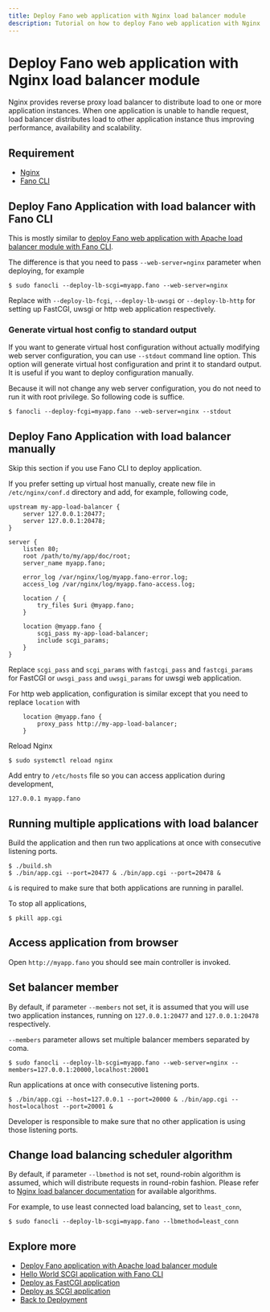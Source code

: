 ```yaml
---
title: Deploy Fano web application with Nginx load balancer module
description: Tutorial on how to deploy Fano web application with Nginx load balancer module.
---
```


<h1 class="major">Deploy Fano web application with Nginx load balancer module</h1>

Nginx provides reverse proxy load balancer to distribute load to one or more application instances. When one application is unable to handle request, load balancer distributes load to other application instance thus improving performance, availability and scalability.

## Requirement

- [Nginx](https://nginx.org/)
- [Fano CLI](https://github.com/fanoframework/fano-cli)

## Deploy Fano Application with load balancer with Fano CLI

This is mostly similar to [deploy Fano web application with Apache load balancer module with Fano CLI](/deployment/load-balancer-setup/apache#deploy-fano-application-with-load-balancer-with-fano-cli).

The difference is that you need to pass `--web-server=nginx` parameter when deploying, for example

```
$ sudo fanocli --deploy-lb-scgi=myapp.fano --web-server=nginx
```

Replace with `--deploy-lb-fcgi`, `--deploy-lb-uwsgi` or `--deploy-lb-http` for setting up FastCGI, uwsgi or http web application respectively.

### Generate virtual host config to standard output

If you want to generate virtual host configuration without actually modifying
web server configuration, you can use `--stdout` command line option.
This option will generate virtual host configuration  and print it to standard output. It is useful if you want to deploy configuration manually.

Because it will not change any web server configuration, you do not need to run it with root privilege. So following code is suffice.

```
$ fanocli --deploy-fcgi=myapp.fano --web-server=nginx --stdout
```

## Deploy Fano Application with load balancer manually

Skip this section if you use Fano CLI to deploy application.

If you prefer setting up virtual host manually, create new file in `/etc/nginx/conf.d` directory and add, for example, following code,

```
upstream my-app-load-balancer {
    server 127.0.0.1:20477;
    server 127.0.0.1:20478;
}

server {
    listen 80;
    root /path/to/my/app/doc/root;
    server_name myapp.fano;

    error_log /var/nginx/log/myapp.fano-error.log;
    access_log /var/nginx/log/myapp.fano-access.log;

    location / {
        try_files $uri @myapp.fano;
    }

    location @myapp.fano {
        scgi_pass my-app-load-balancer;
        include scgi_params;
    }
}
```

Replace `scgi_pass` and `scgi_params` with `fastcgi_pass` and `fastcgi_params` for FastCGI or
`uwsgi_pass` and `uwsgi_params` for uwsgi web application.

For http web application, configuration is similar except that you need to replace `location` with

```
    location @myapp.fano {
        proxy_pass http://my-app-load-balancer;
    }
```

Reload Nginx

```
$ sudo systemctl reload nginx
```

Add entry to `/etc/hosts` file so you can access application during development,

```
127.0.0.1 myapp.fano
```

## Running multiple applications with load balancer

Build the application and then run two applications at once with consecutive listening ports.

```
$ ./build.sh
$ ./bin/app.cgi --port=20477 & ./bin/app.cgi --port=20478 &
```

`&` is required to make sure that both applications are running in parallel.

To stop all applications,

```
$ pkill app.cgi
```
## Access application from browser

Open `http://myapp.fano` you should see main controller is invoked.

## Set balancer member

By default, if parameter `--members` not set, it is assumed that you will use two application instances, running on `127.0.0.1:20477` and `127.0.0.1:20478` respectively.

`--members` parameter allows set multiple balancer members separated by coma.

```
$ sudo fanocli --deploy-lb-scgi=myapp.fano --web-server=nginx --members=127.0.0.1:20000,localhost:20001
```

Run applications at once with consecutive listening ports.

```
$ ./bin/app.cgi --host=127.0.0.1 --port=20000 & ./bin/app.cgi --host=localhost --port=20001 &
```

Developer is responsible to make sure that no other application is using those listening ports.

## <a name="load-balancing-scheduler-algorithm"></a>Change load balancing scheduler algorithm

By default, if parameter `--lbmethod` is not set, round-robin algorithm is assumed, which will distribute requests in round-robin fashion. Please refer to [Nginx load balancer documentation](http://nginx.org/en/docs/http/load_balancing.html) for available algorithms.

For example, to use least connected load balancing, set to `least_conn`,

```
$ sudo fanocli --deploy-lb-scgi=myapp.fano --lbmethod=least_conn
```

## Explore more

- [Deploy Fano application with Apache load balancer module](/deployment/load-balancer-setup/apache)
- [Hello World SCGI application with Fano CLI](/tutorials/hello-world-scgi-application-with-fano-cli)
- [Deploy as FastCGI application](/deployment/fastcgi)
- [Deploy as SCGI application](/deployment/scgi)
- [Back to Deployment](/deployment)

